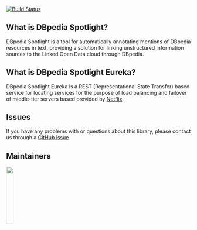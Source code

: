 [![Build Status](https://travis-ci.org/sandroacoelho/dbpedia-spotlight-eureka.svg?branch=master)](https://travis-ci.org/sandroacoelho/dbpedia-spotlight-eureka)


## What is DBpedia Spotlight?

DBpedia Spotlight is a tool for automatically annotating mentions of DBpedia resources in text, providing a solution for linking unstructured information sources to the Linked Open Data cloud through DBpedia.

## What is DBpedia Spotlight Eureka?

DBpedia Spotlight Eureka is a REST (Representational State Transfer) based service for locating services for the purpose of load balancing and failover of middle-tier servers based provided by [Netflix](https://github.com/Netflix/eureka).


## Issues

If you have any problems with or questions about this library, please contact us through a [GitHub issue](https://github.com/sandroacoelho/dbpedia-spotlight-eureka/issues).

## Maintainers

<a href="http://infai.org"><img src="http://infai.org/de/Aktuelles/files?get=10_jahre_infai_gold.PNG" align="left" height="20%" width="20%" ></a>

